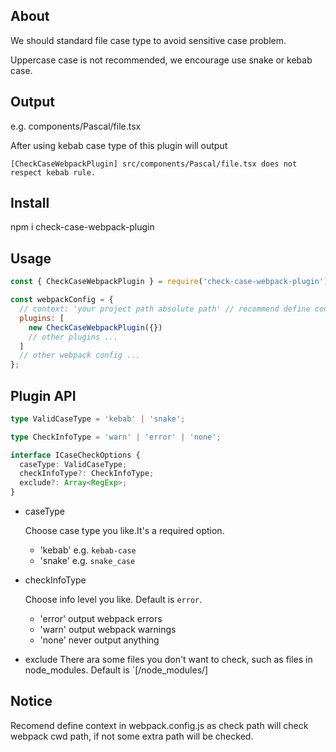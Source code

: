 ## About

We should standard file case type to avoid sensitive case problem.

Uppercase case is not recommended, we encourage use snake or kebab case.

## Output

e.g. components/Pascal/file.tsx

After using kebab case type of this plugin will output

`[CheckCaseWebpackPlugin] src/components/Pascal/file.tsx does not respect kebab rule.`

## Install

npm i check-case-webpack-plugin

## Usage

```js
const { CheckCaseWebpackPlugin } = require('check-case-webpack-plugin');

const webpackConfig = {
  // context: 'your project path absolute path' // recommend define context.
  plugins: [
    new CheckCaseWebpackPlugin({})
    // other plugins ...
  ]
  // other webpack config ...
};
```

## Plugin API

```ts
type ValidCaseType = 'kebab' | 'snake';

type CheckInfoType = 'warn' | 'error' | 'none';

interface ICaseCheckOptions {
  caseType: ValidCaseType;
  checkInfoType?: CheckInfoType;
  exclude?: Array<RegExp>;
}
```

- caseType

  Choose case type you like.It's a required option.

  - 'kebab' e.g. `kebab-case`
  - 'snake' e.g. `snake_case`

- checkInfoType

  Choose info level you like. Default is `error`.

  - 'error' output webpack errors
  - 'warn' output webpack warnings
  - 'none' never output anything

- exclude
  There ara some files you don't want to check, such as files in node_modules. Default is `[/node_modules/]

## Notice

Recomend define context in webpack.config.js as check path will check webpack cwd path, if not some extra path will be checked.
